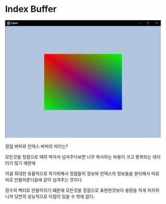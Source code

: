 # Index Buffer

![image-20231211120608805](../../../image/image-20231211120608805.png)

정점 버퍼와 인덱스 버퍼의 차이는?

모든것을 정점으로 때려 박아서 넘겨주다보면 너무 복사하는 비용이 크고 중복되는 데이터가 많기 때문에

이걸 최대한 효율적으로 하기위해서 정점들의 정보와 인덱스의 정보들을 분리해서 따로따로 만들어준다음에 같이 넘겨주는 것이다.

정수의 벡터로 만들어지기 떄문에 모든것을 정점으로 표현한것보다 용량을 적게 차지하니까 당연히 성능적으로 이점이 있을 수 밖에 없다.